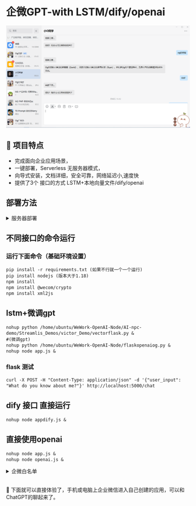 # 企微GPT-with LSTM/dify/openai

![小O同学实例](Image/image1.png)



## 🌟 项目特点 

- 完成面向企业应用场景，
- 一键部署，Serverless 无服务器模式，
- 向导式安装，文档详细，安全可靠，网络延迟小,速度快
- 提供了3个 接口的方式 LSTM+本地向量文件/dify/openai


## 部署方法

<details>
    <summary>服务器部署</summary>
<br>
1. 创建企业微信应用<br>

第一步，创建应用，操作方法：企微管理员， 电脑端上的企业微信-->头像-->管理企业-->应用管理-->（最下面）创建应用-->应用logo + 填入基本信息

![image](https://user-images.githubusercontent.com/12178686/233253399-489b0905-9a4c-4b2e-8f5d-ed7e8dac0f6b.png)


第二步，配置应用，操作方法：接收消息一栏-->设置API接收-->未完等待第四步。
![image](https://user-images.githubusercontent.com/12178686/233256124-cc6334e3-90ff-43e7-8fe5-3dc0026226fb.png)

第三步，记录和准备下列字段信息， **corpid, agentid, secret, token ,aeskey, open-api-key**

**corpid** :  电脑端上的企业微信-->头像-->管理企业-->我的企业（下方） 图略<br/><br/>
**agentid, secret**: 第一步里完成后可见。
![image](https://user-images.githubusercontent.com/12178686/233275423-67281448-02ee-4e61-8586-0fe095351fb2.png)

**token ,aeskey**： 在设置API接收里（上面第二步）

**open-api-key**
这个需要在ChatGPT账号里生成，（如果没有chatgpt 账号也可以让别人生成一个，但是这个会产生费用） 
![image](https://user-images.githubusercontent.com/12178686/233278134-9d3fb914-9f3a-4049-b20e-3b0f237239f6.png)

[申请网址API KEY](https://platform.openai.com/account/api-keys)


以上的所有参数都保存在.env.local 文件中

</details>


## 不同接口的命令运行

### 运行下面命令（基础环境设置）
```
pip install -r requirements.txt (如果不行就一个一个运行)
pip install nodejs (版本大于1.18)
npm install 
npm install @wecom/crypto
npm install xml2js
```

## lstm+微调gpt
```
nohup python /home/ubuntu/WeWork-OpenAI-Node/AI-npc-demo/Streamlis_Demos/victor_Demo/vectorflask.py & 
#(微调gpt)
nohup python /home/ubuntu/WeWork-OpenAI-Node/flaskopenaiog.py & 
nohup node app.js &
```

### flask 测试
```
curl -X POST -H "Content-Type: application/json" -d '{"user_input": "What do you know about me?"}' http://localhost:5000/chat
```


## dify 接口 直接运行
```
nohup node appdify.js &
```
## 直接使用openai
```
nohup node app.js &
nohup node openai.js &
```

<details>
    <summary>企微白名单</summary>
<br>

## 将服务器的ip地址配置到可信IP里，至此所有配置工作完成。下面就可以直接体验了，手机或电脑上企业微信进入自己创建的应用，可以和ChatGPT的聊起来了。 

1. 将服务器IP添加到**企业可信IP** IP地址可以是公网或者映射的域名将这个ip地址配置到可信IP里，至此所有配置工作完成。

1. 填写**接收消息服务器配置 URL**

    假设反代地址为`abc.com`，在**其后添加/message**，将地址`https://abc.com/message`填入接收消息服务器配置的URL里

最后一步： 企业可信IP配置， 应用页的最下方，配置可信IP。 
![image](https://user-images.githubusercontent.com/12178686/233280128-10dbcbdd-db47-47d2-91a0-8b20f2fd8893.png)



</details>



<br/>

:100: 下面就可以直接体验了，手机或电脑上企业微信进入自己创建的应用，可以和ChatGPT的聊起来了。 



